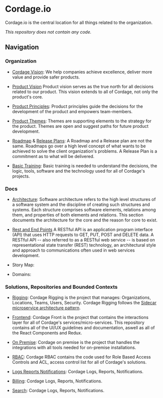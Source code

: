 # Cordage.io
Cordage.io is the central location for all things related to the organization.

*This repository does not contain any code.*

## Navigation
### Organization
- [Cordage Vision](https://github.com/cordageio/cordageio/blob/master/1-Vision.md):
We help companies achieve excellence, deliver more value and provide safer products.

- [Product Vision](https://github.com/cordageio/cordageio/blob/master/2-Product-Vision.md)
Product vision serves as the true north for all decisions related to our product. This vision extends to all of Cordage, not only the product's core.

- [Product Principles](https://github.com/cordageio/cordageio/blob/master/4-Product-Principles.md): 
Product principles guide the decisions for the development of the product and empowers team-members.

- [Product Themes](https://github.com/cordageio/cordageio/blob/master/3-Product-Themes.md): 
Themes are supporting elements to the strategy for the product. Themes are open and suggest paths for future product development.

- [Roadmap](https://github.com/cordageio/cordageio/tree/master/roadmap) & [Release Plans](https://github.com/cordageio/cordageio/tree/master/release-plan):
A Roadmap and a Release plan are not the same. Roadmaps go over a high level concept of what wants to be achieved to solve the client organization's problems. A Release Plan is a commitment as to what will be delivered.

- [Basic Training](https://github.com/cordageio/playbook):
Basic training is needed to understand the decisions, the logic, tools, software and the technology used for all of Cordage's projects.

### Docs

- [Architecture](https://github.com/cordageio/cordageio/tree/master/contextmap):
Software architecture refers to the high level structures of a software system and the discipline of creating such structures and systems. Each structure comprises software elements, relations among them, and properties of both elements and relations. This section documents the architecture for the core and the reason for core to exist.

- [Rest and End Points](https://github.com/cordageio/core/tree/master/docs/ubiquitous/glossary)
A RESTful API is an application program interface (API) that uses HTTP requests to GET, PUT, POST and DELETE data. A RESTful API -- also referred to as a RESTful web service -- is based on representational state transfer (REST) technology, an architectural style and approach to communications often used in web services development. 

- Story Map:

- Domains:

### Solutions, Repositories and Bounded Contexts
- [Rigging](https://github.com/cordageio/rigging/):
Cordage Rigging is the project that manages: Organizations, Locations, Teams, Users, Security. Cordage Rigging follows the [Sidecar microservice architecture pattern](https://docs.microsoft.com/en-us/azure/architecture/patterns/sidecar). 

- [Frontend](https://github.com/cordageio/frontend):
Cordage Front is the project that contains the interactions layer for all of Cordage's services/micro-services. This repository contains all of the UI/UX guidelines and documentation, aswell as all of the React Components and Redux. 

- [On Premise](https://github.com/cordageio/on-premise):
Cordage on premise is the project that handles the integrations with all tools needed for on-premise installations.

- [RBAC](https://github.com/cordageio/rbac):
Cordage RBAC contains the code used for Role Based Access Controls and ACL, access control list for all of Cordage's solutions.

- [Logs Reports Notifications](https://github.com/cordageio/logs-reports-notifications):
Cordage Logs, Reports, Notifications.

- [Billing](https://github.com/cordageio/billing):
Cordage Logs, Reports, Notifications.

- [Search](https://github.com/cordageio/search):
Cordage Logs, Reports, Notifications.
